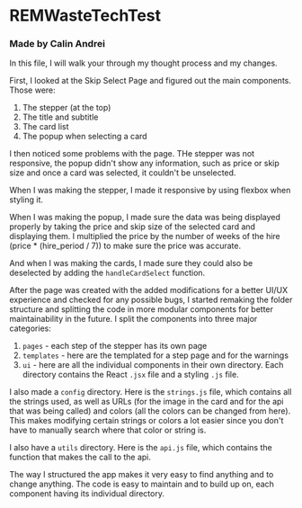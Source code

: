 # REMWasteTechTest

### Made by Calin Andrei
In this file, I will walk your through my thought process and my changes.

First, I looked at the Skip Select Page and figured out the main components. Those were:
1. The stepper (at the top)
2. The title and subtitle
3. The card list
4. The popup when selecting a card

I then noticed some problems with the page. THe stepper was not responsive, the popup didn't show any information, such as price or skip size and once a card was selected, it couldn't be unselected.

When I was making the stepper, I made it responsive by using flexbox when styling it.

When I was making the popup, I made sure the data was being displayed properly by taking the price and skip size of the selected card and displaying them. I multiplied the price by the number of weeks of the hire (price * (hire_period / 7)) to make sure the price was accurate.

And when I was making the cards, I made sure they could also be deselected by adding the `handleCardSelect` function.

After the page was created with the added modifications for a better UI/UX experience and checked for any possible bugs, I started remaking the folder structure and splitting the code in more modular components for better maintainability in the future. I split the components into three major categories:
1. `pages` - each step of the stepper has its own page
2. `templates` - here are the templated for a step page and for the warnings
3. `ui` - here are all the individual components in their own directory. Each directory contains the React `.jsx` file and a styling `.js` file.

I also made a `config` directory. Here is the `strings.js` file, which contains all the strings used, as well as URLs (for the image in the card and for the api that was being called) and colors (all the colors can be changed from here). This makes modifying certain strings or colors a lot easier since you don't have to manually search where that color or string is.

I also have a `utils` directory. Here is the `api.js` file, which contains the function that makes the call to the api.

The way I structured the app makes it very easy to find anything and to change anything. The code is easy to maintain and to build up on, each component having its individual directory.